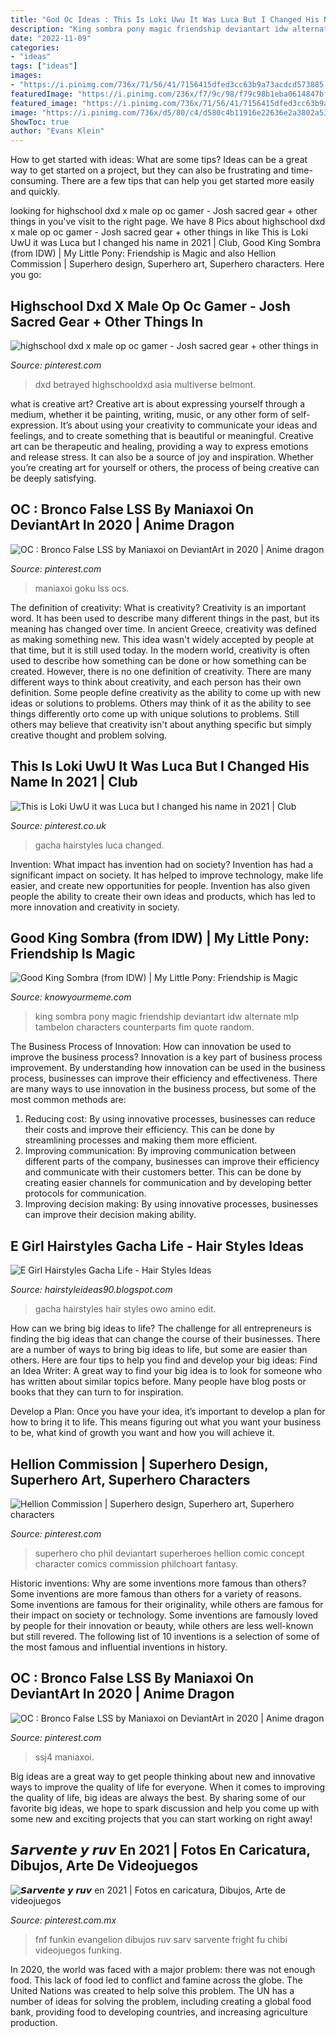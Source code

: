 ```yaml
---
title: "God Oc Ideas : This Is Loki Uwu It Was Luca But I Changed His Name In 2021"
description: "King sombra pony magic friendship deviantart idw alternate mlp tambelon characters counterparts fim quote random"
date: "2022-11-09"
categories:
- "ideas"
tags: ["ideas"]
images:
- "https://i.pinimg.com/736x/71/56/41/7156415dfed3cc63b9a73acdcd573885.jpg"
featuredImage: "https://i.pinimg.com/236x/f7/9c/98/f79c98b1eba0614847bf3c0d01b13303.jpg?nii=t"
featured_image: "https://i.pinimg.com/736x/71/56/41/7156415dfed3cc63b9a73acdcd573885.jpg"
image: "https://i.pinimg.com/736x/d5/80/c4/d580c4b11916e22636e2a3802a53b3fa.jpg"
ShowToc: true
author: "Evans Klein"
---
```



How to get started with ideas: What are some tips?
Ideas can be a great way to get started on a project, but they can also be frustrating and time-consuming. There are a few tips that can help you get started more easily and quickly.

	

		
looking for highschool dxd x male op oc gamer - Josh sacred gear + other things in you've visit to the right page. We have 8 Pics about highschool dxd x male op oc gamer - Josh sacred gear + other things in like This is Loki UwU it was Luca but I changed his name in 2021 | Club, Good King Sombra (from IDW) | My Little Pony: Friendship is Magic and also Hellion Commission | Superhero design, Superhero art, Superhero characters. Here you go:
		
    
## Highschool Dxd X Male Op Oc Gamer - Josh Sacred Gear + Other Things In

<img loading=lazy src="https://i.pinimg.com/736x/d5/80/c4/d580c4b11916e22636e2a3802a53b3fa.jpg" onerror="this.onerror=null;this.src='https://tse4.mm.bing.net/th?id=OIP.urkyhhTg4-noWpye8iVMVAHaG_&amp;pid=15.1';" alt="highschool dxd x male op oc gamer - Josh sacred gear + other things in">

_Source: pinterest.com_

>dxd betrayed highschooldxd asia multiverse belmont. 

	

what is creative art?
Creative art is about expressing yourself through a medium, whether it be painting, writing, music, or any other form of self-expression. It’s about using your creativity to communicate your ideas and feelings, and to create something that is beautiful or meaningful.
Creative art can be therapeutic and healing, providing a way to express emotions and release stress. It can also be a source of joy and inspiration. Whether you’re creating art for yourself or others, the process of being creative can be deeply satisfying.

    
## OC : Bronco False LSS By Maniaxoi On DeviantArt In 2020 | Anime Dragon

<img loading=lazy src="https://i.pinimg.com/736x/71/56/41/7156415dfed3cc63b9a73acdcd573885.jpg" onerror="this.onerror=null;this.src='https://tse3.mm.bing.net/th?id=OIP.LuOmwJvP6WLeW0GQEZ13WgHaKe&amp;pid=15.1';" alt="OC : Bronco False LSS by Maniaxoi on DeviantArt in 2020 | Anime dragon">

_Source: pinterest.com_

>maniaxoi goku lss ocs. 

	

The definition of creativity: What is creativity?
Creativity is an important word. It has been used to describe many different things in the past, but its meaning has changed over time. In ancient Greece, creativity was defined as making something new. This idea wasn't widely accepted by people at that time, but it is still used today. In the modern world, creativity is often used to describe how something can be done or how something can be created. However, there is no one definition of creativity. There are many different ways to think about creativity, and each person has their own definition. Some people define creativity as the ability to come up with new ideas or solutions to problems. Others may think of it as the ability to see things differently orto come up with unique solutions to problems. Still others may believe that creativity isn't about anything specific but simply creative thought and problem solving.

    
## This Is Loki UwU It Was Luca But I Changed His Name In 2021 | Club

<img loading=lazy src="https://i.pinimg.com/originals/f9/e0/bf/f9e0bfc1872cf8ffc547eeb4997f75f9.jpg" onerror="this.onerror=null;this.src='https://tse3.mm.bing.net/th?id=OIP.UbAOeMfBhd98MXhFbk5uhAHaG1&amp;pid=15.1';" alt="This is Loki UwU it was Luca but I changed his name in 2021 | Club">

_Source: pinterest.co.uk_

>gacha hairstyles luca changed. 

	

Invention: What impact has invention had on society?
Invention has had a significant impact on society. It has helped to improve technology, make life easier, and create new opportunities for people. Invention has also given people the ability to create their own ideas and products, which has led to more innovation and creativity in society.

    
## Good King Sombra (from IDW) | My Little Pony: Friendship Is Magic

<img loading=lazy src="http://i1.kym-cdn.com/photos/images/facebook/000/746/493/5db.png" onerror="this.onerror=null;this.src='https://tse2.mm.bing.net/th?id=OIP.Wa8tQm_3STdvhzzQMcduZwHaKH&amp;pid=15.1';" alt="Good King Sombra (from IDW) | My Little Pony: Friendship is Magic">

_Source: knowyourmeme.com_

>king sombra pony magic friendship deviantart idw alternate mlp tambelon characters counterparts fim quote random. 

	

The Business Process of Innovation: How can innovation be used to improve the business process?
Innovation is a key part of business process improvement. By understanding how innovation can be used in the business process, businesses can improve their efficiency and effectiveness. There are many ways to use innovation in the business process, but some of the most common methods are: 
1) Reducing cost: By using innovative processes, businesses can reduce their costs and improve their efficiency. This can be done by streamlining processes and making them more efficient. 
2) Improving communication: By improving communication between different parts of the company, businesses can improve their efficiency and communicate with their customers better. This can be done by creating easier channels for communication and by developing better protocols for communication. 
3) Improving decision making: By using innovative processes, businesses can improve their decision making ability.

    
## E Girl Hairstyles Gacha Life - Hair Styles Ideas

<img loading=lazy src="https://pm1.narvii.com/7314/fcba3f177c574bfe32a2b9ebbf9977122fbb23e3r1-1536-2048v2_hq.jpg" onerror="this.onerror=null;this.src='https://tse3.mm.bing.net/th?id=OIP.km44kIUxyg-hATT4cuHT0QHaJ4&amp;pid=15.1';" alt="E Girl Hairstyles Gacha Life - Hair Styles Ideas">

_Source: hairstyleideas90.blogspot.com_

>gacha hairstyles hair styles owo amino edit. 

	

How can we bring big ideas to life?
The challenge for all entrepreneurs is finding the big ideas that can change the course of their businesses. There are a number of ways to bring big ideas to life, but some are easier than others. Here are four tips to help you find and develop your big ideas:
Find an Idea Writer: A great way to find your big idea is to look for someone who has written about similar topics before. Many people have blog posts or books that they can turn to for inspiration.

Develop a Plan: Once you have your idea, it’s important to develop a plan for how to bring it to life. This means figuring out what you want your business to be, what kind of growth you want and how you will achieve it.

    
## Hellion Commission | Superhero Design, Superhero Art, Superhero Characters

<img loading=lazy src="https://i.pinimg.com/originals/44/63/a0/4463a06d84969e8fe422597b52f50c2a.jpg" onerror="this.onerror=null;this.src='https://tse2.mm.bing.net/th?id=OIP.3d1U9EAlLqCCB-RHs3oQgwHaLc&amp;pid=15.1';" alt="Hellion Commission | Superhero design, Superhero art, Superhero characters">

_Source: pinterest.com_

>superhero cho phil deviantart superheroes hellion comic concept character comics commission philchoart fantasy. 

	

Historic inventions: Why are some inventions more famous than others?
Some inventions are more famous than others for a variety of reasons. Some inventions are famous for their originality, while others are famous for their impact on society or technology. Some inventions are famously loved by people for their innovation or beauty, while others are less well-known but still revered. 
The following list of 10 inventions is a selection of some of the most famous and influential inventions in history.

    
## OC : Bronco False LSS By Maniaxoi On DeviantArt In 2020 | Anime Dragon

<img loading=lazy src="https://i.pinimg.com/originals/71/56/41/7156415dfed3cc63b9a73acdcd573885.jpg" onerror="this.onerror=null;this.src='https://tse3.mm.bing.net/th?id=OIP.KhZwgLlwEIWZ-HUVXmQ5RgHaKe&amp;pid=15.1';" alt="OC : Bronco False LSS by Maniaxoi on DeviantArt in 2020 | Anime dragon">

_Source: pinterest.com_

>ssj4 maniaxoi. 

	

Big ideas are a great way to get people thinking about new and innovative ways to improve the quality of life for everyone. When it comes to improving the quality of life, big ideas are always the best. By sharing some of our favorite big ideas, we hope to spark discussion and help you come up with some new and exciting projects that you can start working on right away!

    
## 𝙎𝙖𝙧𝙫𝙚𝙣𝙩𝙚 𝙮 𝙧𝙪𝙫 En 2021 | Fotos En Caricatura, Dibujos, Arte De Videojuegos

<img loading=lazy src="https://i.pinimg.com/236x/f7/9c/98/f79c98b1eba0614847bf3c0d01b13303.jpg?nii=t" onerror="this.onerror=null;this.src='https://tse1.mm.bing.net/th?id=OIP.dYaxDxeUKu_zspi6x43yygAAAA&amp;pid=15.1';" alt="𝙎𝙖𝙧𝙫𝙚𝙣𝙩𝙚 𝙮 𝙧𝙪𝙫 en 2021 | Fotos en caricatura, Dibujos, Arte de videojuegos">

_Source: pinterest.com.mx_

>fnf funkin evangelion dibujos ruv sarv sarvente fright fu chibi videojuegos funking. 

	

In 2020, the world was faced with a major problem: there was not enough food. This lack of food led to conflict and famine across the globe. The United Nations was created to help solve this problem. The UN has a number of ideas for solving the problem, including creating a global food bank, providing food to developing countries, and increasing agriculture production.

